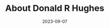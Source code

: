 ---
title: 'About Donald R Hughes'
date: 2023-09-07
description: 'Phoenix area Web Developer specializing in React /Typescript -- email: donaldrhughes@gmail.com |  phone: (805) 206-6695
LinkedIn: https://www.linkedin.com/in/donaldrhughes/ | Github: https://github.com/donaldrhughes | Web: http://drhiot.com | Twitter: @drhiot | Skype: donaldrhughes'
---